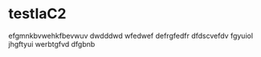# testIaC2
efgmnkbvwehkfbevwuv
dwdddwd
wfedwef
defrgfedfr
dfdscvefdv
fgyuiol
jhgftyui
werbtgfvd
dfgbnb
